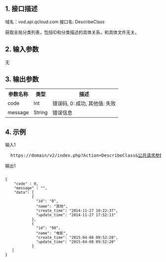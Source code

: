 ## 1. 接口描述
 
域名：vod.api.qcloud.com
接口名: DescribeClass 

获取全局分类列表，包括ID和分类描述的具体关系，和具体文件无关。

 

## 2. 输入参数
 
无

 

## 3. 输出参数
 
<table class="t"><tbody><tr>
<th><b>参数名称</b></th>
<th><b>类型</b></th>
<th><b>描述</b></th>
<tr>
<td> code
<td> Int
<td> 错误码, 0: 成功, 其他值: 失败
<tr>
<td> message
<td> String
<td> 错误信息
</tbody></table>

 

## 4. 示例
 
输入1
<pre>
  https://domain/v2/index.php?Action=DescribeClass&<a href="https://www.qcloud.com/doc/api/229/6976">公共请求参数</a>
</pre>
输出1
```

{
    "code" : 0,
    "message" : "",
    "data": [
            {
              "id": "0",
              "name": "其他",
              "create_time": "2014-11-27 10:22:37",
              "update_time": "2014-11-27 17:52:13"
            },
            {
              "id": "98",
              "name": "电影",
              "create_time": "2015-04-08 09:52:20",
              "update_time": "2015-04-08 09:52:20"
            }
   ]
}


```

